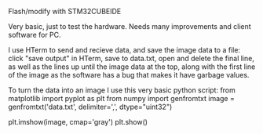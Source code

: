 Flash/modify with STM32CUBEIDE

Very basic, just to test the hardware.
Needs many improvements and client software for PC.

I use HTerm to send and recieve data, and save the image data to a file:
click "save output" in HTerm, save to data.txt, open and delete the final line, as well as the lines up until the image data at the top, along with the first line of the image as the software has a bug that makes it have garbage values.

To turn the data into an image I use this very basic python script:
from matplotlib import pyplot as plt
from numpy import genfromtxt
image = genfromtxt('data.txt', delimiter=',', dtype="uint32")

plt.imshow(image, cmap='gray')
plt.show()
